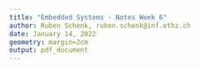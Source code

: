 ```yaml
---
title: "Embedded Systems - Notes Week 6"
author: Ruben Schenk, ruben.schenk@inf.ethz.ch
date: January 14, 2022
geometry: margin=2cm
output: pdf_document
---
```

